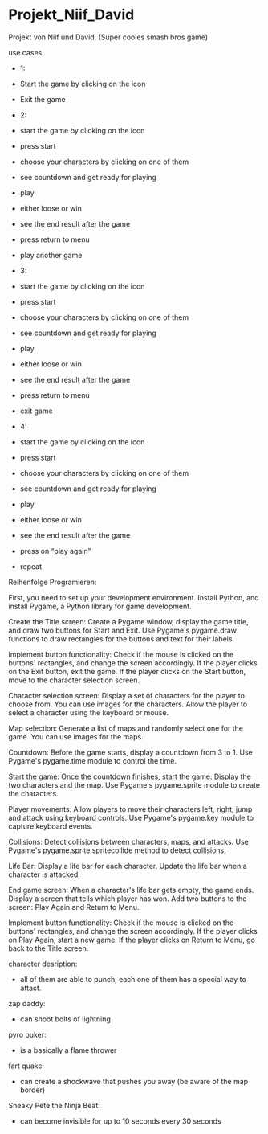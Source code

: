 # Projekt_Niif_David
Projekt von Niif und David. (Super cooles smash bros game)

use cases:

-	1:
-	Start the game by clicking on the icon
-	Exit the game

-	2:
- start the game by clicking on the icon
- press start
- choose your characters by clicking on one of them
- see countdown and get ready for playing
- play
- either loose or win
- see the end result after the game
- press return to menu
- play another game

-	3:
- start the game by clicking on the icon
- press start
- choose your characters by clicking on one of them
- see countdown and get ready for playing
- play
- either loose or win
- see the end result after the game
- press return to menu
- exit game

-	4:
- start the game by clicking on the icon
- press start
- choose your characters by clicking on one of them
- see countdown and get ready for playing
- play
- either loose or win
- see the end result after the game
- press on “play again”
- repeat


Reihenfolge Programieren:

First, you need to set up your development environment. Install Python, and install Pygame, a Python library for game development.

Create the Title screen: Create a Pygame window, display the game title, and draw two buttons for Start and Exit. Use Pygame's pygame.draw functions to draw rectangles for the buttons and text for their labels.

Implement button functionality: Check if the mouse is clicked on the buttons' rectangles, and change the screen accordingly. If the player clicks on the Exit button, exit the game. If the player clicks on the Start button, move to the character selection screen.

Character selection screen: Display a set of characters for the player to choose from. You can use images for the characters. Allow the player to select a character using the keyboard or mouse.

Map selection: Generate a list of maps and randomly select one for the game. You can use images for the maps.

Countdown: Before the game starts, display a countdown from 3 to 1. Use Pygame's pygame.time module to control the time.

Start the game: Once the countdown finishes, start the game. Display the two characters and the map. Use Pygame's pygame.sprite module to create the characters.

Player movements: Allow players to move their characters left, right, jump and attack using keyboard controls. Use Pygame's pygame.key module to capture keyboard events.

Collisions: Detect collisions between characters, maps, and attacks. Use Pygame's pygame.sprite.spritecollide method to detect collisions.

Life Bar: Display a life bar for each character. Update the life bar when a character is attacked.

End game screen: When a character's life bar gets empty, the game ends. Display a screen that tells which player has won. Add two buttons to the screen: Play Again and Return to Menu.

Implement button functionality: Check if the mouse is clicked on the buttons' rectangles, and change the screen accordingly. If the player clicks on Play Again, start a new game. If the player clicks on Return to Menu, go back to the Title screen.


character desription:
- all of them are able to punch, each one of them has a special way to attact.
 
 zap daddy:
  - can shoot bolts of lightning
 
 pyro puker:
  - is a basically a flame thrower
 
 fart quake:
 - can create a shockwave that pushes you away
      (be aware of the map border)
      
 Sneaky Pete the Ninja Beat:
 - can become invisible for up to 10 seconds every 30 seconds
 
 
 
 
  
